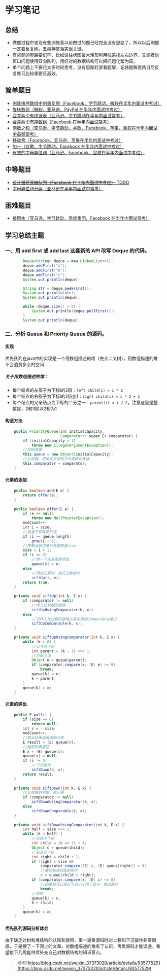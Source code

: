 # 学习笔记

## 总结
* 做题过程中发现有些训练营以前做过的题已经完全没有思路了，所以以后刷题一定要反复刷，五毒神掌落实很关键。
* 有些题的套路要记牢，比如说柱状图最大矩形利用栈来找左右边界，又或者说窗口问题使用双向队列，用好对的数据结构可以把问题化繁为简。
* 单个问题上不要花太多时间思考，没有思路赶紧看题解，记住题解思路日后反复练习比较重要且高效。

## 简单题目
* [删除排序数组中的重复项（Facebook、字节跳动、微软在半年内面试中考过）](src/homework/L_26_Remove_Duplicates_From_Sort_Array.java)
* [旋转数组（微软、亚马逊、PayPal 在半年内面试中考过）](src/homework/L_189_Rotate_Array.java)
* [合并两个有序链表（亚马逊、字节跳动在半年内面试常考）](src/homework/L_21_Merge_Two_Sorted_Lists.java)
* [合并两个有序数组（Facebook 在半年内面试常考）](src/homework/L_88_Merge_Sorted_Array.java)
* [两数之和（亚马逊、字节跳动、谷歌、Facebook、苹果、微软在半年内面试中高频常考）](src/homework/L_1_Two_Sum.java)
* [移动零（Facebook、亚马逊、苹果在半年内面试中考过）](src/homework/L_283_Move_Zeros.java)
* [加一（谷歌、字节跳动、Facebook 在半年内面试中考过）](src/homework/L_66_Plus_One.java)
* [有效的字母异位词（亚马逊、Facebook、谷歌在半年内面试中考过）](src/homework/L_242_Valid_Anagram.java)

## 中等题目
* [~~设计循环双端队列（Facebook 在 1 年内面试中考过）~~ TODO]()
* [字母异位词分组（亚马逊在半年内面试中常考）](src/homework/L_49_Group_Anagrams.java)

## 困难题目
* [接雨水（亚马逊、字节跳动、高盛集团、Facebook 在半年内面试常考）](src/homework/L_42_Trapping_Rain_Water.java)

## 学习总结主题

### 一、用 add first 或 add last 这套新的 API 改写 Deque 的代码。
```java
        Deque<String> deque = new LinkedList<>();
        deque.addFirst("a");
        deque.addFirst("b");
        deque.addFirst("c");
        System.out.println(deque);

        String str = deque.peekFirst();
        System.out.println(str);
        System.out.println(deque);

        while (deque.size() > 0) {
            System.out.println(deque.pollFirst());
        }
        System.out.println(deque);
```

### 二、分析 Queue 和 Priority Queue 的源码。

#### 实现
优先队列在java中的实现是一个用数组描述的堆（完全二叉树），用数组描述的堆不会浪费多余的空间
##### 关于用数组描述的堆：
* 每个结点的左孩子为下标i的2倍：```left child(i) = i * 2```
* 每个结点的右孩子为下标i的2倍加1：```right child(i) = i * 2 + 1```
* 每个结点的父亲结点为下标的二分之一：```parent(i) = i / 2```，注意这里是整数除，2和3除以2都为1

#### 构造方法
```java
    public PriorityQueue(int initialCapacity,
                         Comparator<? super E> comparator) {
        if (initialCapacity < 1)
            throw new IllegalArgumentException();
        //初始容量
        this.queue = new Object[initialCapacity];
        //比较器，用来定义结构中元素的优先级
        this.comparator = comparator;
    }
```
#### 元素的添加
```java
    public boolean add(E e) {
        return offer(e);
    }
    
    public boolean offer(E e) {
        if (e == null)
            throw new NullPointerException();
        modCount++;
        int i = size;
        //容量不够需要扩容
        if (i >= queue.length)
            grow(i + 1);
        //更新当前记录的元素数量size
        size = i + 1;
        if (i == 0)
        	//第一个元素直接添加
            queue[0] = e;
        else
        	//添加元素时，执行上移操作
            siftUp(i, e);
        return true;
    }
    
    private void siftUp(int k, E x) {
        if (comparator != null)
        	//传入比较器则使用
            siftUpUsingComparator(k, x);
        else
        	//没传入比较器则使用元素实现的Comparable接口
            siftUpComparable(k, x);
    }
    
    private void siftUpUsingComparator(int k, E x) {
        while (k > 0) {
        	//父节点下标
            int parent = (k - 1) >>> 1;
            //交换上浮
            Object e = queue[parent];
            if (comparator.compare(x, (E) e) >= 0)
                break;
            queue[k] = e;
            k = parent;
        }
        queue[k] = x;
    }  
```
#### 元素的弹出
```java
    public E poll() {
        if (size == 0)
            return null;
        int s = --size;
        modCount++;
        //取出优先级最高的元素
        E result = (E) queue[0];
        //尾部元素置空
        E x = (E) queue[s];
        queue[s] = null;
        if (s != 0)
        	//下沉操作
            siftDown(0, x);
        return result;
    }
    
    private void siftDown(int k, E x) {
    	//比较器的判断，同上移
        if (comparator != null)
            siftDownUsingComparator(k, x);
        else
            siftDownComparable(k, x);
    }
    
    private void siftDownUsingComparator(int k, E x) {
        int half = size >>> 1;
        while (k < half) {
        	//左孩子下标
            int child = (k << 1) + 1;
            Object c = queue[child];
            //右孩子下标
            int right = child + 1;
            if (right < size &&
                comparator.compare((E) c, (E) queue[right]) > 0)
                //取优先级较高的孩子
                c = queue[child = right];
            if (comparator.compare(x, (E) c) <= 0)
            	//如果发现已经父节点小于两个孩子，跳出循环
                break;
            //交换
            queue[k] = c;
            k = child;
        }
        queue[k] = x;
    }
```
#### 优先队列源码分析体会
由于缺乏对树和堆结构的认知和使用，第一遍看源码时对上移和下沉操作非常困惑，于是搜了一下网上的文章，对数组描述的堆有了认识，再看源码才能读通。希望接下几周能继续补充自己对数据结构的知识盲点。
>参考[https://blog.csdn.net/weixin_37373020/article/details/93577529](https://blog.csdn.net/weixin_37373020/article/details/93577529)
